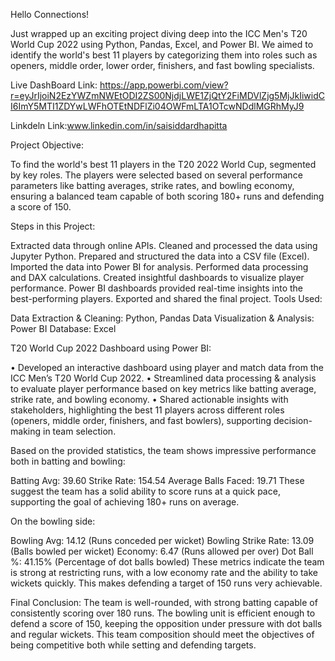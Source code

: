 Hello Connections!

Just wrapped up an exciting project diving deep into the ICC Men's T20 World Cup 2022 using Python, Pandas, Excel, and Power BI. We aimed to identify the world's best 11 players by categorizing them into roles such as openers, middle order, lower order, finishers, and fast bowling specialists.

Live DashBoard Link: https://app.powerbi.com/view?r=eyJrIjoiN2EzYWZmNWEtODI2ZS00NjdjLWE1ZjQtY2FiMDVlZjg5MjJkIiwidCI6ImY5MTI1ZDYwLWFhOTEtNDFlZi04OWFmLTA1OTcwNDdlMGRhMyJ9

Linkdeln Link:www.linkedin.com/in/saisiddardhapitta

Project Objective:

To find the world's best 11 players in the T20 2022 World Cup, segmented by key roles. The players were selected based on several performance parameters like batting averages, strike rates, and bowling economy, ensuring a balanced team capable of both scoring 180+ runs and defending a score of 150.

Steps in this Project:

Extracted data through online APIs.
Cleaned and processed the data using Jupyter Python.
Prepared and structured the data into a CSV file (Excel).
Imported the data into Power BI for analysis.
Performed data processing and DAX calculations.
Created insightful dashboards to visualize player performance.
Power BI dashboards provided real-time insights into the best-performing players.
Exported and shared the final project.
Tools Used:

Data Extraction & Cleaning: Python, Pandas
Data Visualization & Analysis: Power BI
Database: Excel

T20 World Cup 2022 Dashboard using Power BI:

• Developed an interactive dashboard using player and match data from the ICC Men’s T20 World Cup 2022. • Streamlined data processing & analysis to evaluate player performance based on key metrics like batting average, strike rate, and bowling economy. • Shared actionable insights with stakeholders, highlighting the best 11 players across different roles (openers, middle order, finishers, and fast bowlers), supporting decision-making in team selection.

Based on the provided statistics, the team shows impressive performance both in batting and bowling:

Batting Avg: 39.60
Strike Rate: 154.54
Average Balls Faced: 19.71
These suggest the team has a solid ability to score runs at a quick pace, supporting the goal of achieving 180+ runs on average.

On the bowling side:

Bowling Avg: 14.12 (Runs conceded per wicket)
Bowling Strike Rate: 13.09 (Balls bowled per wicket)
Economy: 6.47 (Runs allowed per over)
Dot Ball %: 41.15% (Percentage of dot balls bowled)
These metrics indicate the team is strong at restricting runs, with a low economy rate and the ability to take wickets quickly. This makes defending a target of 150 runs very achievable.

Final Conclusion:
The team is well-rounded, with strong batting capable of consistently scoring over 180 runs.
The bowling unit is efficient enough to defend a score of 150, keeping the opposition under pressure with dot balls and regular wickets.
This team composition should meet the objectives of being competitive both while setting and defending targets.
